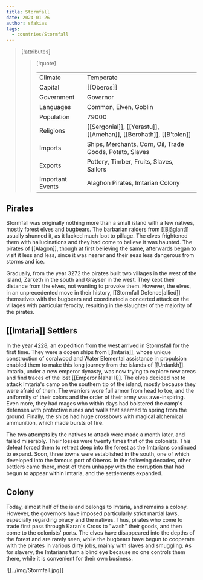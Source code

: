 ```yaml
---
title: Stormfall
date: 2024-01-26
author: sfakias
tags:
  - countries/Stormfall
---
```


> [!attributes]
> 
> > [!quote]
> >
> > | | |
> > | --- | --- |
> > | Climate | Temperate |
> > | Capital | [[Oberos]] |
> > | Government | Governor |
> > | Languages | Common, Elven, Goblin |
> > | Population | 79000 |
> > | Religions | [[Sergonial]], [[Yerastu]], [[Amehan]], [[Berohath]], [[B'tolen]] |
> > | Imports | Ships, Merchants, Corn, Oil, Trade Goods, Potato, Slaves |
> > | Exports | Pottery, Timber, Fruits, Slaves, Sailors |
> > | Important Events | Alaghon Pirates, Imtarian Colony |

## Pirates

Stormfall was originally nothing more than a small island with a few natives, mostly forest elves and bugbears. The barbarian raiders from [[Bjåglant]] usually shunned it, as it lacked much loot to pillage. The elves frightened them with hallucinations and they had come to believe it was haunted. The pirates of [[Alagon]], though at first believing the same, afterwards began to visit it less and less, since it was nearer and their seas less dangerous from storms and ice.

Gradually, from the year 3272 the pirates built two villages in the west of the island, Zarketh in the south and Grayser in the west. They kept their distance from the elves, not wanting to provoke them. However, the elves, in an unprecedented move in their history, [[Stormfall Defence|allied]] themselves with the bugbears and coordinated a concerted attack on the villages with particular ferocity, resulting in the slaughter of the majority of the pirates.

## [[Imtaria]] Settlers

In the year 4228, an expedition from the west arrived in Stormsfall for the first time. They were a dozen ships from [[Imtaria]], whose unique construction of coralwood and Water Elemental assistance in propulsion enabled them to make this long journey from the islands of [[Urdankh]]. Imtaria, under a new emperor dynasty, was now trying to explore new areas and find traces of the lost [[Emperor Nahal II]]. The elves decided not to attack Imtaria's camp on the southern tip of the island, mostly because they were afraid of them. The warriors wore full armor from head to toe, and the uniformity of their colors and the order of their army was awe-inspiring. Even more, they had mages who within days had bolstered the camp's defenses with protective runes and walls that seemed to spring from the ground. Finally, the ships had huge crossbows with magical alchemical ammunition, which made bursts of fire.

The two attempts by the natives to attack were made a month later, and failed miserably. Their losses were twenty times that of the colonists. This defeat forced them to retreat deep into the forest as the Imtarians continued to expand. Soon, three towns were established in the south, one of which developed into the famous port of Oberos. In the following decades, other settlers came there, most of them unhappy with the corruption that had begun to appear within Imtaria, and the settlements expanded.

## Colony

Today, almost half of the island belongs to Imtaria, and remains a colony. However, the governors have imposed particularly strict martial laws, especially regarding piracy and the natives. Thus, pirates who come to trade first pass through Karan's Cross to "wash" their goods, and then come to the colonists' ports. The elves have disappeared into the depths of the forest and are rarely seen, while the bugbears have begun to cooperate with the pirates in various dirty jobs, mainly with slaves and smuggling. As for slavery, the Imtarians turn a blind eye because no one controls them there, while it is convenient for their own business.

![[../img/Stormfall.jpg]]